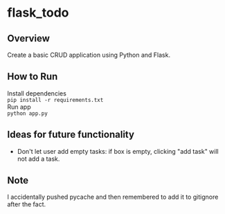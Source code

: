 # flask_todo
## Overview
Create a basic CRUD application using Python and Flask.

## How to Run
Install dependencies  
`pip install -r requirements.txt`  
Run app  
`python app.py`

## Ideas for future functionality  
- Don't let user add empty tasks: if box is empty, clicking "add task" will not add a task.

## Note
I accidentally pushed pycache and then remembered to add it to gitignore after the fact.
